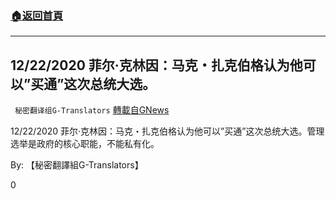 ###  [:house:返回首頁](https://github.com/ourhimalayas/txt)
---

## 12/22/2020 菲尔·克林因：马克・扎克伯格认为他可以&#8221;买通&#8221;这次总统大选。
` 秘密翻译组G-Translators` [轉載自GNews](https://gnews.org/zh-hans/681080/)

12/22/2020 菲尔·克林因：马克・扎克伯格认为他可以”买通”这次总统大选。管理选举是政府的核心职能，不能私有化。



By: 【秘密翻譯組G-Translators】

0
